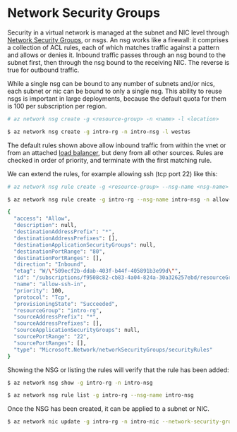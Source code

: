 Network Security Groups
=======================
Security in a virtual network is managed at the subnet and NIC level through
[Network Security Groups](https://azure.microsoft.com/en-us/documentation/articles/virtual-networks-nsg/), or nsgs.  An nsg works like a firewall: it comprises
a collection of ACL rules, each of which matches traffic against a pattern and
allows or denies it.  Inbound traffic passes through an nsg bound to the subnet
first, then through the nsg bound to the receiving NIC.  The reverse is true
for outbound traffic.

While a single nsg can be bound to any number of subnets and/or nics, 
each subnet or nic can be bound to only a single nsg.  This ability to reuse 
nsgs is important in large deployments, because the default quota for them is
100 per subscription per region.

```bash
# az network nsg create -g <resource-group> -n <name> -l <location>

$ az network nsg create -g intro-rg -n intro-nsg -l westus
```

The default rules shown above allow inbound traffic from within the vnet
or from an attached [load balancer](lbs.md), but deny from all other sources.
Rules are checked in order of priority, and terminate with the first
matching rule.

We can extend the rules, for example allowing ssh (tcp port 22) like this:
```bash
# az network nsg rule create -g <resource-group> --nsg-name <nsg-name> -n allow-ssh-in --access Allow/Deny --direction Inbound/Outbound --protocol Tcp/Udp/* --source-port-ranges <port> --priority <priority>

$ az network nsg rule create -g intro-rg --nsg-name intro-nsg -n allow-ssh-in --access Allow --direction Inbound --protocol Tcp --source-port-ranges 22 --priority 100

{
  "access": "Allow",
  "description": null,
  "destinationAddressPrefix": "*",
  "destinationAddressPrefixes": [],
  "destinationApplicationSecurityGroups": null,
  "destinationPortRange": "80",
  "destinationPortRanges": [],
  "direction": "Inbound",
  "etag": "W/\"509ecf2b-ddab-403f-b44f-405891b3e99d\"",
  "id": "/subscriptions/f9508c82-cb83-4a04-824a-30a326257ebd/resourceGroups/intro-rg/providers/Microsoft.Network/networkSecurityGroups/intro-nsg/securityRules/allow-ssh-in",
  "name": "allow-ssh-in",
  "priority": 100,
  "protocol": "Tcp",
  "provisioningState": "Succeeded",
  "resourceGroup": "intro-rg",
  "sourceAddressPrefix": "*",
  "sourceAddressPrefixes": [],
  "sourceApplicationSecurityGroups": null,
  "sourcePortRange": "22",
  "sourcePortRanges": [],
  "type": "Microsoft.Network/networkSecurityGroups/securityRules"
}
```

Showing the NSG or listing the rules will verify that the rule has been added:

```bash
$ az network nsg show -g intro-rg -n intro-nsg
```

```bash
$ az network nsg rule list -g intro-rg --nsg-name intro-nsg
```

Once the NSG has been created, it can be applied to a subnet or NIC.

```bash
$ az network nic update -g intro-rg -n intro-nic --network-security-group intro-nsg
```

